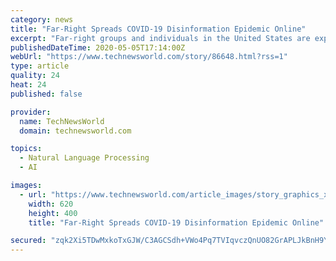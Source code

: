 ```yaml
---
category: news
title: "Far-Right Spreads COVID-19 Disinformation Epidemic Online"
excerpt: "Far-right groups and individuals in the United States are exploiting the COVID-19 pandemic to promote disinformation, hate, extremism and authoritarianism, according to a think tank report. \"COVID-19 has been seized by far-right groups as an opportunity to call for extreme violence,"
publishedDateTime: 2020-05-05T17:14:00Z
webUrl: "https://www.technewsworld.com/story/86648.html?rss=1"
type: article
quality: 24
heat: 24
published: false

provider:
  name: TechNewsWorld
  domain: technewsworld.com

topics:
  - Natural Language Processing
  - AI

images:
  - url: "https://www.technewsworld.com/article_images/story_graphics_xlarge/xl-2020-infodemic-1.jpg"
    width: 620
    height: 400
    title: "Far-Right Spreads COVID-19 Disinformation Epidemic Online"

secured: "zqk2Xi5TDwMxkoTxGJW/C3AGCSdh+VWo4Pq7TVIqvczQnUO82GrAPLJkBnH9YREz22CM24jzW3EeA44WXEOFluY2FCYzBSMOFQfpzXGpxSy3JWLmS/isoW3TAi2zgl6QQxcvNrjItviIquutGlpdvIIaQFKh4W+6nHnDuEXOBYGlRQbAd+vhz6U6U0G3yYKYKHqP2uRfh0ulrgucCzo4YxJuy1UjeBh8SMjt2JtHW7crQDFskqGXm8E9zbnXD+oxv8LbnMKfyMntVBbNiwGOcnn0DDxGcQxH1zsZKVuZ6E/yKx6nHZafDxe7rkshKIrC;7LAiBx438ldEwrW/U1W7qQ=="
---
```


